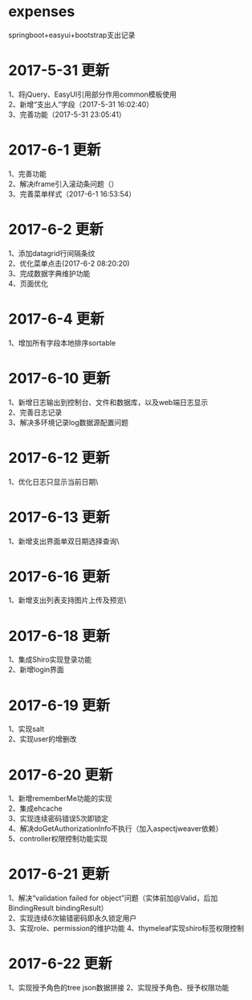 # expenses
springboot+easyui+bootstrap支出记录

# 2017-5-31 更新
1、将jQuery、EasyUI引用部分作用common模板使用\
2、新增“支出人”字段（2017-5-31 16:02:40）\
3、完善功能（2017-5-31 23:05:41）

# 2017-6-1 更新
1、完善功能\
2、解决iframe引入滚动条问题（<!DOCTYPE html PUBLIC "-//W3C//DTD XHTML 1.0 Transitional//EN" "http://www.w3.org/TR/xhtml1/DTD/xhtml1-transitional.dtd">）\
3、完善菜单样式（2017-6-1 16:53:54）

# 2017-6-2 更新
1、添加datagrid行间隔条纹\
2、优化菜单点击(2017-6-2 08:20:20)\
3、完成数据字典维护功能\
4、页面优化

# 2017-6-4 更新
1、增加所有字段本地排序sortable

# 2017-6-10 更新
1、新增日志输出到控制台、文件和数据库，以及web端日志显示\
2、完善日志记录\
3、解决多环境记录log数据源配置问题

# 2017-6-12 更新
1、优化日志只显示当前日期\

# 2017-6-13 更新
1、新增支出界面单双日期选择查询\

# 2017-6-16 更新
1、新增支出列表支持图片上传及预览\

# 2017-6-18 更新
1、集成Shiro实现登录功能\
2、新增login界面

# 2017-6-19 更新
1、实现salt\
2、实现user的增删改

# 2017-6-20 更新
1、新增rememberMe功能的实现\
2、集成ehcache\
3、实现连续密码错误5次即锁定\
4、解决doGetAuthorizationInfo不执行（加入aspectjweaver依赖）\
5、controller权限控制功能实现

# 2017-6-21 更新
1、解决“validation failed for object”问题（实体前加@Valid，后加BindingResult bindingResult）\
2、实现连续6次输错密码即永久锁定用户\
3、实现role、permission的维护功能
4、thymeleaf实现shiro标签权限控制

# 2017-6-22 更新
1、实现授予角色的tree json数据拼接
2、实现授予角色、授予权限功能
